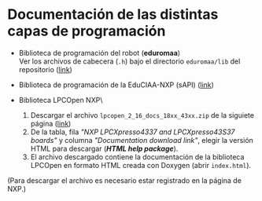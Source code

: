 # Documentación de las distintas capas de programación

 * Biblioteca de programación del robot (**eduromaa**)\
   Ver los archivos de cabecera (`.h`) bajo el directorio `eduromaa/lib` del repositorio ([link](https://github.com/gfpp/fundamentos_robotica/tree/master/eduromaa/lib))

 * Biblioteca de programación de la EduCIAA-NXP (sAPI) ([link](https://github.com/ciaa/firmware_v3/blob/master/libs/sapi/documentation/api_reference_es.md))

 * Biblioteca LPCOpen NXP\
   1. Descargar el archivo `lpcopen_2_16_docs_18xx_43xx.zip` de la siguiete página ([link](https://www.nxp.com/design/microcontrollers-developer-resources/lpcopen-libraries-and-examples/lpcopen-software-development-platform-lpc43xx:LPCOPEN-SOFTWARE-FOR-LPC43XX))
   1. De la tabla, fila _"NXP LPCXpresso4337 and LPCXpresso43S37 boards"_ y columna _"Documentation download link"_, elegir la versión HTML para descargar (**_HTML help package_**). 
   1. El archivo descargado contiene la documentación de la biblioteca LPCOpen en formato HTML creada con Doxygen (abrir `index.html`).

 (Para descargar el archivo es necesario estar registrado en la página de NXP.)
